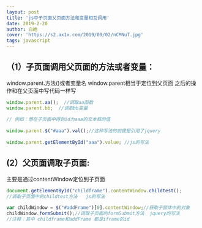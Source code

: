 ```yaml
---
layout: post
title: 'js中子页面父页面方法和变量相互调用'
date: 2019-2-20
author: 白皓
cover: 'https://s2.ax1x.com/2019/09/02/nCMNuT.jpg'
tags: javascript 
---
```



##	（1）子页面调用父页面的方法或者变量：

window.parent.方法()或者变量名
window.parent相当于定位到父页面 之后的操作和在父页面中写代码一样写

```javascript
window.parent.aa();  //调取aa函数
window.parent.bb;  //调取bb变量
 
// 例如：想在子页面中得到id为aaa的文本框的值
 
window.parent.$("#aaa").val();//这种写法的前提是引用了jquery
 
window.parent.getElementById("aaa").value; //js的写法
```


##	(2）父页面调取子页面:

主要是通过contentWindow定位到子页面

```javascript
document.getElementById("childframe").contentWindow.childtest();
//调取子页面中的childtest方法   js的写法
 
var childWindow = $("#addFrame")[0].contentWindow;//获取子窗体中的对象
childWindow.formSubmit();//调取子页面的formSubmit方法  jquery的写法
//注释：其中 childframe和addFrame 都是iframe的id
```